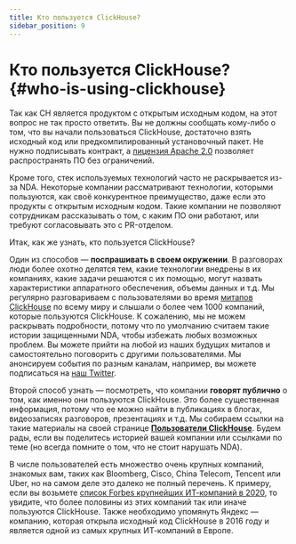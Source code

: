 ```yaml
---
title: Кто пользуется ClickHouse?
sidebar_position: 9
---
```


# Кто пользуется ClickHouse? {#who-is-using-clickhouse}

Так как CH является продуктом с открытым исходным кодом, на этот вопрос не так просто ответить. Вы не должны сообщать кому-либо о том, что вы начали пользоваться ClickHouse, достаточно взять исходный код или предкомпилированный установочный пакет. Не нужно подписывать контракт, а [лицензия Apache 2.0](https://github.com/ClickHouse/ClickHouse/blob/master/LICENSE) позволяет распространять ПО без ограничений.

Кроме того, стек используемых технологий часто не раскрывается из-за NDA. Некоторые компании рассматривают технологии, которыми пользуются, как своё конкурентное преимущество, даже если это продукты с открытым исходным кодом. Такие компании не позволяют сотрудникам рассказывать о том, с каким ПО они работают, или требуют согласовывать это с PR-отделом.

Итак, как же узнать, кто пользуется ClickHouse?

Один из способов — **поспрашивать в своем окружении**. В разговорах люди более охотно делятся тем, какие технологии внедрены в их компаниях, какие задачи решаются с их помощью, могут назвать характеристики аппаратного обеспечения, объемы данных и т.д. Мы регулярно разговариваем с пользователями во время [митапов ClickHouse](https://www.youtube.com/channel/UChtmrD-dsdpspr42P_PyRAw/playlists) по всему миру и слышали о более чем 1000 компаний, которые пользуются ClickHouse. К сожалению, мы не можем раскрывать подробности, потому что по умолчанию считаем такие истории защищенными NDA, чтобы избежать любых возможных проблем. Вы можете прийти на любой из наших будущих митапов и самостоятельно поговорить с другими пользователями. Мы анонсируем события по разным каналам, например, вы можете подписаться на [наш Twitter](http://twitter.com/ClickHouseDB/).

Второй способ узнать — посмотреть, что компании **говорят публично** о том, как именно они пользуются ClickHouse. Это более существенная информация, потому что ее можно найти в публикациях в блогах, видеозаписях разговоров, презентациях и т.д. Мы собираем ссылки на такие материалы на своей странице **[Пользователи ClickHouse](https://clickhouse.com/docs/en/introduction/adopters/)**. Будем рады, если вы поделитесь историей вашей компании или ссылками по теме (но всегда помните о том, что не стоит нарушать NDA).

В числе пользователей есть множество очень крупных компаний, знакомых вам, таких как Bloomberg, Cisco, China Telecom, Tencent или Uber, но на самом деле это далеко не полный перечень. К примеру, если вы возьмете [список Forbes крупнейших ИТ-компаний в 2020](https://www.forbes.com/sites/hanktucker/2020/05/13/worlds-largest-technology-companies-2020-apple-stays-on-top-zoom-and-uber-debut/), то увидите, что более половины из этих компаний так или иначе пользуются ClickHouse. Также необходимо упомянуть Яндекс — компанию, которая открыла исходный код ClickHouse в 2016 году и является одной из самых крупных ИТ-компаний в Европе.
